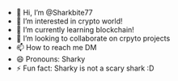 - 👋 Hi, I’m @Sharkbite77
- 👀 I’m interested in crypto world!
- 🌱 I’m currently learning blockchain!
- 💞️ I’m looking to collaborate on crpyto projects
- 📫 How to reach me DM
- 😄 Pronouns: Sharky
- ⚡ Fun fact: Sharky is not a scary shark :D

<!---
Sharkbite77/Sharkbite77 is a ✨ special ✨ repository because its `README.md` (this file) appears on your GitHub profile.
You can click the Preview link to take a look at your changes.
--->
